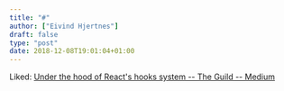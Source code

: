 ```yaml
---
title: "#"
author: ["Eivind Hjertnes"]
draft: false
type: "post"
date: 2018-12-08T19:01:04+01:00
---
```


Liked:
[Under
the hood of React's hooks system -- The Guild -- Medium](https://medium.com/the-guild/under-the-hood-of-reacts-hooks-system-eb59638c9dba)
